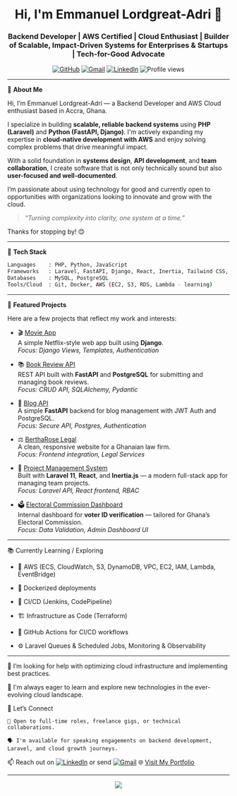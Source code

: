 <h1 align="center">Hi, I'm Emmanuel Lordgreat-Adri 👋</h1>
<h3 align="center">Backend Developer | AWS Certified | Cloud Enthusiast | Builder of Scalable, Impact-Driven Systems for Enterprises & Startups | Tech-for-Good Advocate</h3>

<p align="center">
  <a href="https://github.com/Lordgreatadri"><img src="https://img.shields.io/github/followers/Lordgreatadri?label=Followers&style=social" alt="GitHub"></a>
  <a href="mailto:lordgreatadri@gmail.com"><img src="https://img.shields.io/badge/Email-D14836?style=flat&logo=gmail&logoColor=white" alt="Gmail"></a>
  <a href="https://www.linkedin.com/in/emmanuel-lordgreat-adri/"><img src="https://img.shields.io/badge/LinkedIn-0077B5?style=flat&logo=linkedin&logoColor=white" alt="LinkedIn"></a>  
  <img src="https://komarev.com/ghpvc/?username=Lordgreatadri&style=flat-square&color=blue" alt="Profile views" />
</p>

---

🚀 **About Me**

Hi, I’m Emmanuel Lordgreat-Adri — a Backend Developer and AWS Cloud enthusiast based in Accra, Ghana.

I specialize in building **scalable, reliable backend systems** using **PHP (Laravel)** and **Python (FastAPI, Django)**. I'm actively expanding my expertise in **cloud-native development with AWS** and enjoy solving complex problems that drive meaningful impact.

With a solid foundation in **systems design**, **API development**, and **team collaboration**, I create software that is not only technically sound but also **user-focused and well-documented**.

I’m passionate about using technology for good and currently open to opportunities with organizations looking to innovate and grow with the cloud.

> _“Turning complexity into clarity, one system at a time.”_

Thanks for stopping by! 😊

---

💼 **Tech Stack**

```bash
Languages    : PHP, Python, JavaScript
Frameworks   : Laravel, FastAPI, Django, React, Inertia, Tailwind CSS, Bootstrap  
Databases    : MySQL, PostgreSQL
Tools/Cloud  : Git, Docker, AWS (EC2, S3, RDS, Lambda - learning)

```
---
📌 **Featured Projects**

Here are a few projects that reflect my work and interests:


- 🎬 [Movie App](https://github.com/Lordgreatadri/django-movie)  
  A simple Netflix-style web app built using **Django**.  
  _Focus: Django Views, Templates, Authentication_

- 📚 [Book Review API](https://github.com/Lordgreatadri/book-review)  
  REST API built with **FastAPI** and **PostgreSQL** for submitting and managing book reviews.  
  _Focus: CRUD API, SQLAlchemy, Pydantic_

- 📝 [Blog API](https://github.com/Lordgreatadri/blog-fastapi)  
  A simple **FastAPI** backend for blog management with JWT Auth and PostgreSQL.  
  _Focus: Secure API, Postgres, Authentication_

- ⚖️ [BerthaRose Legal](https://github.com/Lordgreatadri/bertharoselegal)  
  A clean, responsive website for a Ghanaian law firm.  
  _Focus: Frontend integration, Legal Services_

- 📁 [Project Management System](https://github.com/Lordgreatadri/project-management-system)  
  Built with **Laravel 11**, **React**, and **Inertia.js** — a modern full-stack app for managing team projects.  
  _Focus: Laravel API, React frontend, RBAC_

- 🗳️ [Electoral Commission Dashboard](https://github.com/Lordgreatadri/ec)  
  Internal dashboard for **voter ID verification** — tailored for Ghana’s Electoral Commission.  
  _Focus: Data Validation, Admin Dashboard UI_




---

📚 Currently Learning / Exploring

  - 🚀 AWS (ECS, CloudWatch, S3, DynamoDB, VPC, EC2, IAM, Lambda, EventBridge)

  - 🐳 Dockerized deployments
  
  - 🤖 CI/CD (Jenkins, CodePipeline)
  
  - 🏗️ Infrastructure as Code (Terraform)

  - 🔄 GitHub Actions for CI/CD workflows

  - ⚙️ Laravel Queues & Scheduled Jobs, Monitoring & Observability

---
🤔 I’m looking for help with optimizing cloud infrastructure and implementing best practices.

🌱 I'm always eager to learn and explore new technologies in the ever-evolving cloud landscape.

🤝 Let’s Connect

    💼 Open to full-time roles, freelance gigs, or technical collaborations.

    🗣️ I'm available for speaking engagements on backend development, Laravel, and cloud growth journeys.

📫 Reach out on 
<a href="https://www.linkedin.com/in/emmanuel-lordgreat-adri/"><img src="https://img.shields.io/badge/LinkedIn-0077B5?style=flat&logo=linkedin&logoColor=white" alt="LinkedIn"></a> or send 
<a href="mailto:lordgreatadri@gmail.com"><img src="https://img.shields.io/badge/Email-D14836?style=flat&logo=gmail&logoColor=white" alt="Gmail"></a> 
🌐 [Visit My Portfolio](https://bit.ly/lordgreat)

--- 

<p align="center"> <img src="https://github-readme-stats.vercel.app/api?username=Lordgreatadri&show_icons=true&theme=default&hide=stars&count_private=true" /> </p>
